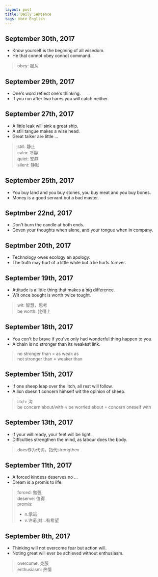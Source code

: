 ```yaml
---
layout: post
title: Daily Sentence
tags: Note English
---
```


September 30th, 2017
---
+ Know yourself is the begining of all wisedom.
+ He that connot obey connot command.
>obey: 服从

September 29th, 2017
---
+ One's word reflect one's thinking.
+ If you run after two hares you will catch neither.

September 27th, 2017
---
+ A little leak will sink a great ship.
+ A still tangue makes a wise head.
+ Great talker are little ...
> still: 静止  
> calm: 冷静  
> quiet: 安静  
> silent: 静默  

September 25th, 2017
---
+ You buy land and you buy stones, you buy meat and you buy bones.
+ Money is a good servant but a bad master.

Septmber 22nd, 2017
---
+ Don't burn the candle at both ends.
+ Goven your thoughts when alone, and your tongue when in company.

Septmber 20th, 2017
---
+ Technology owes ecology an apology.
+ The truth may hurt of a little while but a lie hurts forever.

September 19th, 2017
---
+ Attitude is a little thing that makes a big difference.
+ Wit once bought is worth twice tought.
> wit: 智慧，思考  
> be worth: 比得上

September 18th, 2017
---
+ You con't be brave if you've only had wonderful thing happen to you.
+ A chain is no stronger than its weakest link.
> no stronger than = as weak as  
> not stronger than = weaker than

September 15th, 2017
---
+ If one sheep leap over the litch, all rest will follow.
+ A lion doesn't concern himself wit the opinion of sheep.
> litch: 沟  
> be concern about/with ≈ be worried about = concern oneself with

September 13th, 2017
---
+ If your will ready, your feet will be light.
+ Diffculties strengthen the mind, as labour does the body.
> does作为代词，指代strengthen

September 11th, 2017
---
+ A forced kindess deserves no ...
+ Dream is a promis to life.
> forced: 勉强  
> deserve: 值得  
> promis: 
>+ n.承诺
>+ v.许诺,对…有希望

September 8th, 2017
---
+ Thinking will not overcome fear but action will.
+ Noting great will ever be achieved without enthusiasm.
> overcome: 克服  
> enthusiasm: 热情